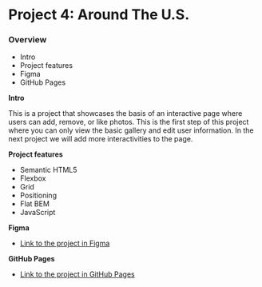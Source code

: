 # Project 4: Around The U.S.

### Overview

- Intro
- Project features
- Figma
- GitHub Pages

**Intro**

This is a project that showcases the basis of an interactive page where users can add, remove, or like photos. This is the first step of this project where you can only view the basic gallery and edit user information. In the next project we will add more interactivities to the page.

**Project features**

- Semantic HTML5
- Flexbox
- Grid
- Positioning
- Flat BEM
- JavaScript

**Figma**

- [Link to the project in Figma](https://www.figma.com/file/SurN1jaeEQIhuZEDMhmWWf/Sprint-4-Around-The-U.S.-desktop-mobile?node-id=0%3A1)

**GitHub Pages**

- [Link to the project in GitHub Pages](https://or987.github.io/web_project_4/index.html)
